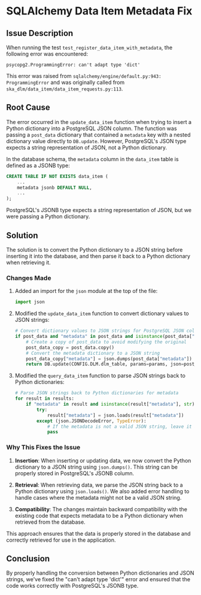 # SQLAlchemy Data Item Metadata Fix

## Issue Description

When running the test `test_register_data_item_with_metadata`, the following error was encountered:

```
psycopg2.ProgrammingError: can't adapt type 'dict'
```

This error was raised from `sqlalchemy/engine/default.py:943: ProgrammingError` and was originally called from `ska_dlm/data_item/data_item_requests.py:113`.

## Root Cause

The error occurred in the `update_data_item` function when trying to insert a Python dictionary into a PostgreSQL JSON column. The function was passing a `post_data` dictionary that contained a `metadata` key with a nested dictionary value directly to `DB.update`. However, PostgreSQL's JSON type expects a string representation of JSON, not a Python dictionary.

In the database schema, the `metadata` column in the `data_item` table is defined as a JSONB type:

```sql
CREATE TABLE IF NOT EXISTS data_item (
    ...
    metadata jsonb DEFAULT NULL,
    ...
);
```

PostgreSQL's JSONB type expects a string representation of JSON, but we were passing a Python dictionary.

## Solution

The solution is to convert the Python dictionary to a JSON string before inserting it into the database, and then parse it back to a Python dictionary when retrieving it.

### Changes Made

1. Added an import for the `json` module at the top of the file:
   ```python
   import json
   ```

2. Modified the `update_data_item` function to convert dictionary values to JSON strings:
   ```python
   # Convert dictionary values to JSON strings for PostgreSQL JSON columns
   if post_data and "metadata" in post_data and isinstance(post_data["metadata"], dict):
       # Create a copy of post_data to avoid modifying the original
       post_data_copy = post_data.copy()
       # Convert the metadata dictionary to a JSON string
       post_data_copy["metadata"] = json.dumps(post_data["metadata"])
       return DB.update(CONFIG.DLM.dlm_table, params=params, json=post_data_copy)[0]
   ```

3. Modified the `query_data_item` function to parse JSON strings back to Python dictionaries:
   ```python
   # Parse JSON strings back to Python dictionaries for metadata
   for result in results:
       if "metadata" in result and isinstance(result["metadata"], str):
           try:
               result["metadata"] = json.loads(result["metadata"])
           except (json.JSONDecodeError, TypeError):
               # If the metadata is not a valid JSON string, leave it as is
               pass
   ```

### Why This Fixes the Issue

1. **Insertion**: When inserting or updating data, we now convert the Python dictionary to a JSON string using `json.dumps()`. This string can be properly stored in PostgreSQL's JSONB column.

2. **Retrieval**: When retrieving data, we parse the JSON string back to a Python dictionary using `json.loads()`. We also added error handling to handle cases where the metadata might not be a valid JSON string.

3. **Compatibility**: The changes maintain backward compatibility with the existing code that expects metadata to be a Python dictionary when retrieved from the database.

This approach ensures that the data is properly stored in the database and correctly retrieved for use in the application.

## Conclusion

By properly handling the conversion between Python dictionaries and JSON strings, we've fixed the "can't adapt type 'dict'" error and ensured that the code works correctly with PostgreSQL's JSONB type.